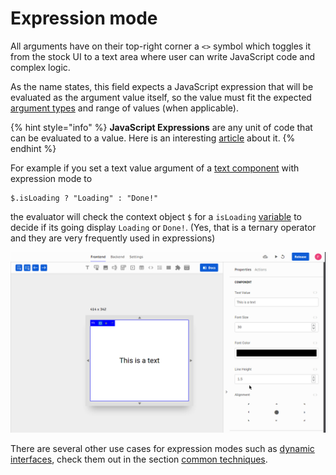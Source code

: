 # Expression mode

All arguments have on their top-right corner a `<>` symbol which toggles it from the stock UI to a text area where user can write JavaScript code and complex logic.

As the name states, this field expects a JavaScript expression that will be evaluated as the argument value itself, so the value must fit the expected [argument types](argument-types.md) and range of values \(when applicable\).

{% hint style="info" %}
**JavaScript Expressions** are any unit of code that can be evaluated to a value. Here is an interesting [article](https://medium.com/launch-school/javascript-expressions-and-statements-4d32ac9c0e74) about it.
{% endhint %}

For example if you set a text value argument of a [text component](../elements/text.md) with expression mode to 

```text
$.isLoading ? "Loading" : "Done!"
```

the evaluator will check the context object `$` for a `isLoading` [variable](../variables/) to decide if its going display `Loading` or `Done!`. \(Yes, that is a ternary operator and they are very frequently used in expressions\)

![](../../../../.gitbook/assets/isloading.gif)

There are several other use cases for expression modes such as [dynamic interfaces](../../../../tutorials/common-tecniques/dynamic-interfaces.md), check them out in the section [common techniques](../../../../tutorials/common-tecniques/).

